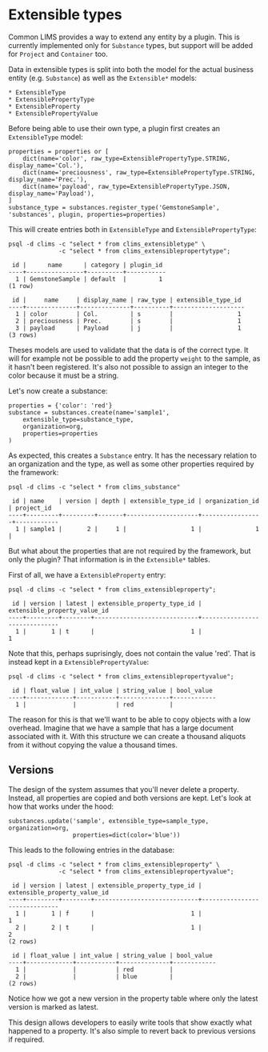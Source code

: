 # Extensible types

Common LIMS provides a way to extend any entity by a plugin. This is currently implemented only for `Substance` types, but support will be added for `Project` and `Container` too.

Data in extensible types is split into both the model for the actual business entity (e.g. `Substance`) as well as the `Extensible*` models:

    * ExtensibleType
    * ExtensiblePropertyType
    * ExtensibleProperty
    * ExtensiblePropertyValue

Before being able to use their own type, a plugin first creates an `ExtensibleType` model:

```
properties = properties or [
    dict(name='color', raw_type=ExtensiblePropertyType.STRING, display_name='Col.'),
    dict(name='preciousness', raw_type=ExtensiblePropertyType.STRING, display_name='Prec.'),
    dict(name='payload', raw_type=ExtensiblePropertyType.JSON, display_name='Payload'),
]
substance_type = substances.register_type('GemstoneSample', 'substances', plugin, properties=properties)
```

This will create entries both in `ExtensibleType` and `ExtensiblePropertyType`:

```
psql -d clims -c "select * from clims_extensibletype" \
              -c "select * from clims_extensiblepropertytype";

 id |      name      | category | plugin_id
----+----------------+----------+-----------
  1 | GemstoneSample | default  |         1
(1 row)

 id |     name     | display_name | raw_type | extensible_type_id
----+--------------+--------------+----------+--------------------
  1 | color        | Col.         | s        |                  1
  2 | preciousness | Prec.        | s        |                  1
  3 | payload      | Payload      | j        |                  1
(3 rows)
```

Theses models are used to validate that the data is of the correct type. It will for example not be possible to add the property `weight` to the sample, as it hasn't been registered. It's also not possible to assign an integer to the color because it must be a string.

Let's now create a substance:

```
properties = {'color': 'red'}
substance = substances.create(name='sample1',
    extensible_type=substance_type,
    organization=org,
    properties=properties
)
```

As expected, this creates a `Substance` entry. It has the necessary relation to an organization and the type, as well as some other properties required by the framework:

```
psql -d clims -c "select * from clims_substance"

 id | name    | version | depth | extensible_type_id | organization_id | project_id
----+---------+---------+-------+--------------------+-----------------+------------
  1 | sample1 |       2 |     1 |                  1 |               1 |  
```

But what about the properties that are not required by the framework, but only the plugin? That information is in the `Extensible*` tables.

First of all, we have a `ExtensibleProperty` entry:

```
psql -d clims -c "select * from clims_extensibleproperty";

 id | version | latest | extensible_property_type_id | extensible_property_value_id
----+---------+--------+-----------------------------+------------------------------
  1 |       1 | t      |                           1 |                            1
```

Note that this, perhaps suprisingly, does not contain the value 'red'. That is instead kept in a `ExtensiblePropertyValue`:

```
psql -d clims -c "select * from clims_extensiblepropertyvalue";

 id | float_value | int_value | string_value | bool_value
----+-------------+-----------+--------------+------------
  1 |             |           | red          |
```

The reason for this is that we'll want to be able to copy objects with a low overhead. Imagine that we have a sample that has a large document associated with it. With this structure we can create a thousand aliquots from it without copying the value a thousand times.

## Versions

The design of the system assumes that you'll never delete a property. Instead, all properties are copied and both versions are kept. Let's look at how that works under the hood:

```
substances.update('sample', extensible_type=sample_type, organization=org,
                  properties=dict(color='blue'))
```

This leads to the following entries in the database:

```
psql -d clims -c "select * from clims_extensibleproperty" \
              -c "select * from clims_extensiblepropertyvalue";

 id | version | latest | extensible_property_type_id | extensible_property_value_id
----+---------+--------+-----------------------------+------------------------------
  1 |       1 | f      |                           1 |                            1
  2 |       2 | t      |                           1 |                            2
(2 rows)

 id | float_value | int_value | string_value | bool_value
----+-------------+-----------+--------------+------------
  1 |             |           | red          |
  2 |             |           | blue         |
(2 rows)
```

Notice how we got a new version in the property table where only the latest version is marked as latest.

This design allows developers to easily write tools that show exactly what happened to a property. It's also simple to revert back to previous versions if required.
